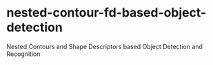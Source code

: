 # nested-contour-fd-based-object-detection
Nested Contours and Shape Descriptors based Object Detection and Recognition
